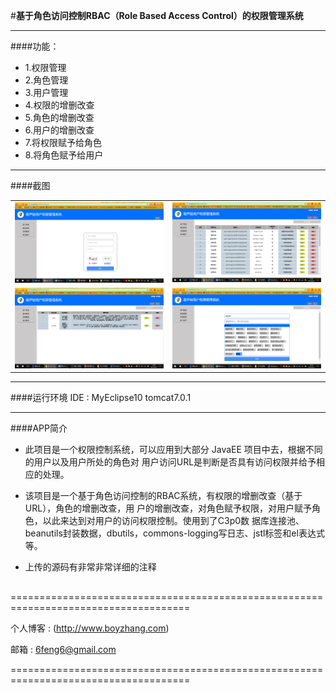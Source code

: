 #__基于角色访问控制RBAC（Role Based Access Control）的权限管理系统__
***
####功能：
- 1.权限管理
- 2.角色管理
- 3.用户管理
- 4.权限的增删改查
- 5.角色的增删改查
- 6.用户的增删改查
- 7.将权限赋予给角色
- 8.将角色赋予给用户

***
####截图
<table>
<tr>
<td><img src='https://github.com/paifeng/resource/blob/master/rbac-2017-02-12_154047.png' /></td>
<td><img src='https://github.com/paifeng/resource/blob/master/rbac-2017-02-12_154248.png' /></td>
</tr>
<tr>
<td><img src='https://github.com/paifeng/resource/blob/master/rbac-2017-02-12_154306.png' /></td>
<td><img src='https://github.com/paifeng/resource/blob/master/rbac-2017-02-12_154331.png' /></td>
</tr>
</table>

***
####运行环境
		IDE : MyEclipse10
		tomcat7.0.1
***
####APP简介
>
-	 此项目是一个权限控制系统，可以应用到大部分 JavaEE 项目中去，根据不同的用户以及用户所处的角色对 用户访问URL是判断是否具有访问权限并给予相应的处理。
>
-	该项目是一个基于角色访问控制的RBAC系统，有权限的增删改查（基于URL），角色的增删改查，用 户的增删改查，对角色赋予权限，对用户赋予角色，以此来达到对用户的访问权限控制。使用到了C3p0数 据库连接池、beanutils封装数据，dbutils，commons-logging写日志、jstl标签和el表达式等。 
>
-	上传的源码有非常非常详细的注释


##
=====================================================================================

个人博客 : (http://www.boyzhang.com)

邮箱	 : 6feng6@gmail.com

=====================================================================================
